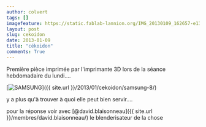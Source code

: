 ```yaml
---
author: colvert
tags: []
imagefeature: https://static.fablab-lannion.org/IMG_20130109_162657-e1358321915292.jpg
layout: post
slug: cekoidon
date: 2013-01-09
title: "cékoidon"
comments: True
---
```

Première pièce imprimée par l'imprimante 3D lors de la séance hebdomadaire du
lundi….

[![SAMSUNG](https://static.fablab-lannion.org/IMG_20130109_162657-e1358321915292-225x300.jpg)]({{ site.url }}/2013/01/cekoidon/samsung-8/)



y a plus qu'à trouver à quoi elle peut bien servir….

pour la réponse voir avec [@david.blaisonneau]({{ site.url }}/membres/david.blaisonneau/) le blenderisateur de la chose


